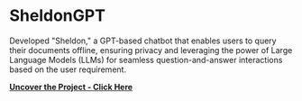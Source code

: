 #  SheldonGPT

Developed "Sheldon," a GPT-based chatbot that enables users to query their documents offline, ensuring privacy and leveraging the power of Large Language Models (LLMs) for seamless question-and-answer interactions based on the user requirement.
<br>


**[<i class="fa-solid fa-up-right-from-square"></i> Uncover the Project - Click Here](https://github.com/simarmehta/Sheldon--GPT-chatbot)**
